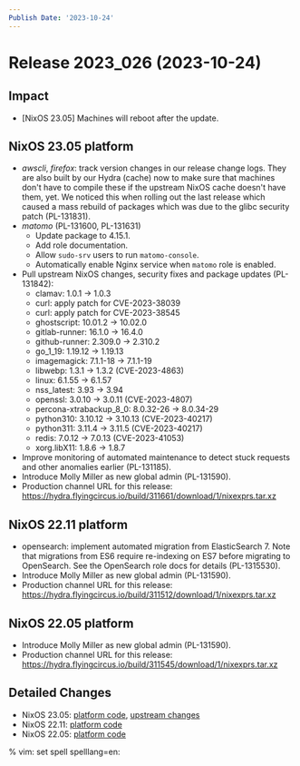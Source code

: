```yaml
---
Publish Date: '2023-10-24'
---
```


# Release 2023_026 (2023-10-24)

## Impact

- \[NixOS 23.05\] Machines will reboot after the update.

## NixOS 23.05 platform

- *awscli*, *firefox*: track version changes in our release change logs. They
  are also built by our Hydra (cache) now to make sure that machines don't
  have to compile these if the upstream NixOS cache doesn't have them, yet.
  We noticed this when rolling out the last release which caused a mass
  rebuild of packages which was due to the glibc security patch (PL-131831).
- *matomo* (PL-131600, PL-131631)
  - Update package to 4.15.1.
  - Add role documentation.
  - Allow `sudo-srv` users to run `matomo-console`.
  - Automatically enable Nginx service when `matomo` role is enabled.
- Pull upstream NixOS changes, security fixes and package updates (PL-131842):
  - clamav: 1.0.1 -> 1.0.3
  - curl: apply patch for CVE-2023-38039
  - curl: apply patch for CVE-2023-38545
  - ghostscript: 10.01.2 -> 10.02.0
  - gitlab-runner: 16.1.0 -> 16.4.0
  - github-runner: 2.309.0 -> 2.310.2
  - go_1_19: 1.19.12 -> 1.19.13
  - imagemagick: 7.1.1-18 -> 7.1.1-19
  - libwebp: 1.3.1 -> 1.3.2 (CVE-2023-4863)
  - linux: 6.1.55 -> 6.1.57
  - nss_latest: 3.93 -> 3.94
  - openssl: 3.0.10 -> 3.0.11 (CVE-2023-4807)
  - percona-xtrabackup_8_0: 8.0.32-26 -> 8.0.34-29
  - python310: 3.10.12 -> 3.10.13 (CVE-2023-40217)
  - python311: 3.11.4 -> 3.11.5 (CVE-2023-40217)
  - redis: 7.0.12 -> 7.0.13 (CVE-2023-41053)
  - xorg.libX11: 1.8.6 -> 1.8.7
- Improve monitoring of automated maintenance to detect stuck requests and
  other anomalies earlier (PL-131185).
- Introduce Molly Miller as new global admin (PL-131590).
- Production channel URL for this release: https://hydra.flyingcircus.io/build/311661/download/1/nixexprs.tar.xz

## NixOS 22.11 platform

- opensearch: implement automated migration from ElasticSearch 7. Note that
  migrations from ES6 require re-indexing on ES7 before migrating to
  OpenSearch. See the OpenSearch role docs for details (PL-1315530).
- Introduce Molly Miller as new global admin (PL-131590).
- Production channel URL for this release: https://hydra.flyingcircus.io/build/311512/download/1/nixexprs.tar.xz

## NixOS 22.05 platform

- Introduce Molly Miller as new global admin (PL-131590).
- Production channel URL for this release: https://hydra.flyingcircus.io/build/311545/download/1/nixexprs.tar.xz

## Detailed Changes

- NixOS 23.05: [platform code](https://github.com/flyingcircusio/fc-nixos/compare/fc/r2023_025/23.05...4159afda367a713326a72363159911baef952073),
 [upstream changes](https://github.com/flyingcircusio/nixpkgs/compare/7899ff5f912ab691346382fc4c75957f3e33096d...67391dd2848d1f83b2313b2811190cd29038835d)
- NixOS 22.11: [platform code](https://github.com/flyingcircusio/fc-nixos/compare/fc/r2023_024/22.11...92909f3b97c76ca98b423c9734c5882343d11153)
- NixOS 22.05: [platform code](https://github.com/flyingcircusio/fc-nixos/compare/fc/r2023_024/22.05...6dff68d982118d782fa1a12d808a8b60f29533d5)


% vim: set spell spelllang=en:

